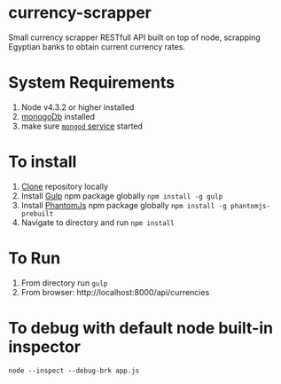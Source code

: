 # currency-scrapper
Small currency scrapper RESTfull API built on top of node, scrapping Egyptian banks to obtain current currency rates.

# System Requirements
1. Node v4.3.2 or higher installed
2. [monogoDb](https://www.mongodb.com/) installed
3. make sure [`mongod` service](https://docs.mongodb.com/v3.2/tutorial/manage-mongodb-processes/#start-mongod-processes) started

# To install

1. [Clone](https://github.com/shahboura/currency-scrapper.git) repository locally
2. Install [Gulp](https://www.npmjs.com/package/gulp) npm package globally
    `npm install -g gulp`
3. Install [PhantomJs](https://www.npmjs.com/package/phantomjs-prebuilt) npm package globally
    `npm install -g phantomjs-prebuilt`
4. Navigate to directory and run `npm install`

# To Run
1. From directory run `gulp`
2. From browser: http://localhost:8000/api/currencies

# To debug with default node built-in inspector
    node --inspect --debug-brk app.js
